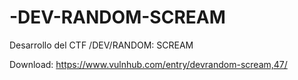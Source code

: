 # -DEV-RANDOM-SCREAM
Desarrollo del CTF /DEV/RANDOM: SCREAM

Download: https://www.vulnhub.com/entry/devrandom-scream,47/
